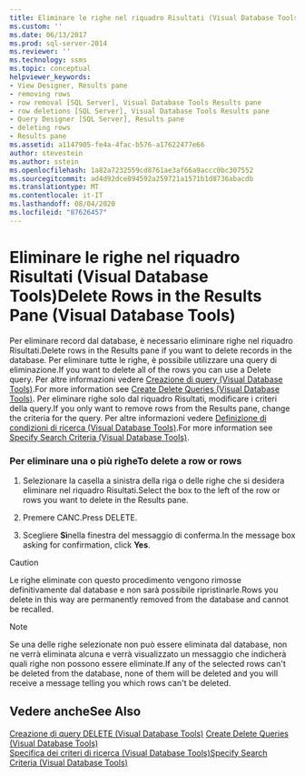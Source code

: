 ```yaml
---
title: Eliminare le righe nel riquadro Risultati (Visual Database Tools) | Microsoft Docs
ms.custom: ''
ms.date: 06/13/2017
ms.prod: sql-server-2014
ms.reviewer: ''
ms.technology: ssms
ms.topic: conceptual
helpviewer_keywords:
- View Designer, Results pane
- removing rows
- row removal [SQL Server], Visual Database Tools Results pane
- row deletions [SQL Server], Visual Database Tools Results pane
- Query Designer [SQL Server], Results pane
- deleting rows
- Results pane
ms.assetid: a1147905-fe4a-4fac-b576-a17622477e66
author: stevestein
ms.author: sstein
ms.openlocfilehash: 1a82a7232559cd8761ae3af66a9accc0bc307552
ms.sourcegitcommit: ad4d92dce894592a259721a1571b1d8736abacdb
ms.translationtype: MT
ms.contentlocale: it-IT
ms.lasthandoff: 08/04/2020
ms.locfileid: "87626457"
---
```

# <a name="delete-rows-in-the-results-pane-visual-database-tools"></a><span data-ttu-id="cf727-102">Eliminare le righe nel riquadro Risultati (Visual Database Tools)</span><span class="sxs-lookup"><span data-stu-id="cf727-102">Delete Rows in the Results Pane (Visual Database Tools)</span></span>
  <span data-ttu-id="cf727-103">Per eliminare record dal database, è necessario eliminare righe nel riquadro Risultati.</span><span class="sxs-lookup"><span data-stu-id="cf727-103">Delete rows in the Results pane if you want to delete records in the database.</span></span> <span data-ttu-id="cf727-104">Per eliminare tutte le righe, è possibile utilizzare una query di eliminazione.</span><span class="sxs-lookup"><span data-stu-id="cf727-104">If you want to delete all of the rows you can use a Delete query.</span></span> <span data-ttu-id="cf727-105">Per altre informazioni vedere [Creazione di query &#40;Visual Database Tools&#41;](visual-database-tools.md).</span><span class="sxs-lookup"><span data-stu-id="cf727-105">For more information see [Create Delete Queries &#40;Visual Database Tools&#41;](visual-database-tools.md).</span></span> <span data-ttu-id="cf727-106">Per eliminare righe solo dal riquadro Risultati, modificare i criteri della query.</span><span class="sxs-lookup"><span data-stu-id="cf727-106">If you only want to remove rows from the Results pane, change the criteria for the query.</span></span> <span data-ttu-id="cf727-107">Per altre informazioni vedere [Definizione di condizioni di ricerca &#40;Visual Database Tools&#41;](specify-search-criteria-visual-database-tools.md).</span><span class="sxs-lookup"><span data-stu-id="cf727-107">For more information see [Specify Search Criteria &#40;Visual Database Tools&#41;](specify-search-criteria-visual-database-tools.md).</span></span>  
  
### <a name="to-delete-a-row-or-rows"></a><span data-ttu-id="cf727-108">Per eliminare una o più righe</span><span class="sxs-lookup"><span data-stu-id="cf727-108">To delete a row or rows</span></span>  
  
1.  <span data-ttu-id="cf727-109">Selezionare la casella a sinistra della riga o delle righe che si desidera eliminare nel riquadro Risultati.</span><span class="sxs-lookup"><span data-stu-id="cf727-109">Select the box to the left of the row or rows you want to delete in the Results pane.</span></span>  
  
2.  <span data-ttu-id="cf727-110">Premere CANC.</span><span class="sxs-lookup"><span data-stu-id="cf727-110">Press DELETE.</span></span>  
  
3.  <span data-ttu-id="cf727-111">Scegliere **Sì**nella finestra del messaggio di conferma.</span><span class="sxs-lookup"><span data-stu-id="cf727-111">In the message box asking for confirmation, click **Yes**.</span></span>  
  
> [!CAUTION]  
>  <span data-ttu-id="cf727-112">Le righe eliminate con questo procedimento vengono rimosse definitivamente dal database e non sarà possibile ripristinarle.</span><span class="sxs-lookup"><span data-stu-id="cf727-112">Rows you delete in this way are permanently removed from the database and cannot be recalled.</span></span>  
  
> [!NOTE]  
>  <span data-ttu-id="cf727-113">Se una delle righe selezionate non può essere eliminata dal database, non ne verrà eliminata alcuna e verrà visualizzato un messaggio che indicherà quali righe non possono essere eliminate.</span><span class="sxs-lookup"><span data-stu-id="cf727-113">If any of the selected rows can't be deleted from the database, none of them will be deleted and you will receive a message telling you which rows can't be deleted.</span></span>  
  
## <a name="see-also"></a><span data-ttu-id="cf727-114">Vedere anche</span><span class="sxs-lookup"><span data-stu-id="cf727-114">See Also</span></span>  
 <span data-ttu-id="cf727-115">[Creazione di query DELETE &#40;Visual Database Tools&#41;](visual-database-tools.md) </span><span class="sxs-lookup"><span data-stu-id="cf727-115">[Create Delete Queries &#40;Visual Database Tools&#41;](visual-database-tools.md) </span></span>  
 [<span data-ttu-id="cf727-116">Specifica dei criteri di ricerca &#40;Visual Database Tools&#41;</span><span class="sxs-lookup"><span data-stu-id="cf727-116">Specify Search Criteria &#40;Visual Database Tools&#41;</span></span>](specify-search-criteria-visual-database-tools.md)  
  
  
